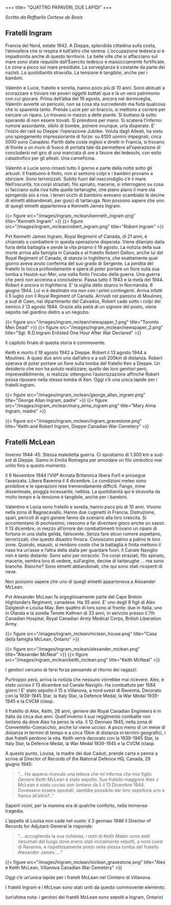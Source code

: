 +++
title= "QUATTRO PAPAVERI, DUE LAPIDI"
+++

*Scritto da Raffaella Cortese de Bosis*


## Fratelli Ingram

Francia del Nord, estate 1942. A Dieppe, splendida cittadina sulla costa, l’atmosfera che si respira è tutt’altro che serena. L’occupazione tedesca si è impadronita anche di questo territorio. Le belle ville che si affacciano sul mare sono state requisite dall’Esercito tedesco e massicciamente fortificate.  Le zone a picco sul mare presidiate. La sorveglianza è costante da parte dei nazisti. La quotidianità stravolta.  La tensione è tangibile, anche per i bambini. 

Valentin e Lucie,  fratello e sorella, hanno poco più di 10 anni. Sono abituati a scorazzare e trovare nei poveri oggetti buttati qua e là un vero patrimonio con cui giocare. Prima dell’alba del 19 agosto, ancora nel dormiveglia, Valentin avverte un pericolo, non sa cosa sta succedendo ma fiuta qualcosa che lo spaventa tanto. Prende Lucie per un braccio, si mettono a correre per cercare un riparo. Lo trovano in mezzo a delle piante. Si buttano là sotto sperando di non essere trovati.  Si prendono per mano. Si scatena l’inferno: rumore assordante, sibilo di bombe, polvere ovunque, urla disperate. E’ l’inizio del raid su Dieppe: l’operazione Jubilee. Voluta dagli Alleati, ha visto uno spiegamento impressionante di forze: su 6100 uomini impegnati, circa 5000 sono Canadesi. Partiti dalle coste inglesi e diretti in Francia, si trovano  di fronte a un muro di fuoco di portata tale da permettere all’operazione di concludersi nel giro di una manciata di ore a favore dei tedeschi,  con esito catastrofico per gli alleati. Una carneficina.

Valentin  e Lucie sono rimasti tutto il giorno e parte della notte sotto gli arbusti. Il frastuono è finito, non si sentono colpi e i bambini provano a sbirciare. Sono terrorizzati. Subito fuori dal nascondiglio c’è il mare. Nell’oscurità, tra corpi  straziati, filo spinato, macerie, si interrogano su cosa ci facciano sulla riva tutte quelle tartarughe, che piano piano  il mare sta spingendo più a riva.  I teneri occhi di bambino avevano scambiato le decine  di elmetti abbandonati,  per gusci di tartaruga.  Non possono sapere che uno di quegli elmetti apparteneva a Kenneth James Ingram.

{{< figure src="/images/ingram_mclean/kenneth_ingram.png" title="Kenneth Ingram" >}} {{< figure src="/images/ingram_mclean/robert_ingram.png" title="Robert Ingram" >}}


Pvt Kenneth James Ingram, Royal Regiment of Canada, di 21 anni, è chiamato a combattere in questa operazione disperata. Viene dilaniato dalla furia della battaglia e perde la vita proprio il 19 agosto. La notizia della sua morte arriva alla famiglia in Canada e al fratello Robert Dalton, anche lui del Royal Regiment of Canada, di stanza in Inghilterra, che esattamente quel giorno aveva avuto conferma del suo grado di Sergente. La perdita del fratello lo tocca profondamente e spera di poter portare un fiore sulla sua tomba a Hautot-sur-Mer, una volta finito l’incubo della guerra.  Una guerra che però non accenna a concludersi.  Passa tutto il 1943 e la metà del 1944. Robert è ancora in Inghilterra. E’ la vigilia dello sbarco in Normandia. 6 giugno 1944. Lui vi  è destinato  ma non con i primi contingenti. Arriva infatti il 5 luglio con il Royal Regiment of Canada.  Arrivati nel paesino di Moulines, a sud di Caen, nel dipartimento del Calvados, Robert cade sotto i colpi del nemico il 13 agosto 1944. Grazie alla pietà di un signore del posto, viene sepolto nel  giardino dietro a un negozio. 


{{< figure src="/images/ingram_mclean/newspaper_1.png" title="Toronto Men Dead" >}} {{< figure src="/images/ingram_mclean/newspaper_2.png" title="Sgt. R.D.Ingram Enlisted One Hour After War Declared" >}}


Il capitolo finale di questa storia è commovente.

Keith è morto il 19 agosto 1942 a Dieppe. Robert il 13 agosto 1944 a Moulines. A quasi due anni uno dall’altro e a soli 200km di distanza. Robert sperava di poter portare un fiore sulla tomba del fratello Ken a Dieppe. Un desiderio che non ha potuto realizzare; quello dei loro genitori però, imprevedibilmente,  si realizza: ottengono l’autorizzazione affinché Robert possa riposare nella stessa tomba di Ken. Oggi c’è una unica lapide per i fratelli Ingram.

{{< figure src="/images/ingram_mclean/george_allan_ingram.png" title="George Allan Ingram, padre" >}} {{< figure src="/images/ingram_mclean/mary_alma_ingram.png" title="Mary Alma Ingram, madre" >}}

{{< figure src="/images/ingram_mclean/ingram_gravestone.png" title="Keith and Robert Ingram, Dieppe Canadian War Cemetery" >}}



## Fratelli McLean
Inverno 1944-45.  Stessa maledetta guerra. Ci spostiamo di 1.300 km a sud-est di Dieppe. Siamo in Emilia Romagna per annodare un filo simbolico mai unito fino a questo momento.

Il 9 Novembre 1944  l’VIIIª Armata Britannica libera Forlì e prosegue l’avanzata. Libera Ravenna il 4 dicembre. Le condizioni meteo sono proibitive e le operazioni rese tremendamente difficili. Fango, mine disseminate, pioggia incessante, nebbia. La quotidianità qui è stravolta da molto tempo e la tensione è tangibile, anche per i bambini.

Valentino e Lucia sono fratello e sorella, hanno poco più di 10 anni. Vivono nella zona di Bagnacavallo. Hanno due cuginetti in Francia.  Distruzione, spari, pericoli di ogni genere fanno da scenario alla loro crescita. Si accontentano di pochissimo, riescono a far diventare gioco anche un sasso. Il 13 dicembre, in mezzo all’orrore dei combattimenti trovano un riparo di fortuna in una stalla gelida,  fatiscente. Senza fare alcun rumore aspettano, terrorizzati, che questo disastro finisca. Conoscono palmo a palmo le loro zone. Quando, esausti, si rendono conto che la battaglia è finita mettono il naso tra un’asse e l’altra della stalla per guardare fuori. Il  Canale Naviglio non è tanto distante. Sono salvi per miracolo. Tra corpi  straziati, filo spinato, macerie, sembra loro di vedere, sull’argine, decine di  tartarughe … ma sono bianche. Bianche?  Sono elmetti abbandonati, che qui sono stati ricoperti di neve. 

Non possono sapere che uno di quegli elmetti apparteneva a Alexander McLean.

Pvt Alexander McLean fa orgogliosamente parte del Cape Breton Highlanders Regiment, canadese. Ha 35 anni.  E’  uno degli 8 figli di Alex Dalgleish e Louisa May.  Ben quattro di loro sono al fronte: due in Italia, uno in Olanda e la sorella Tenete Kathren di 33 anni, in servizio presso il  7th Canadian Hospital, Royal Canadian Army Medical Corps, British Liberation Army. 

{{< figure src="/images/ingram_mclean/mclean_house.png" title="Casa della famiglia McLean, Ontario" >}}

{{< figure src="/images/ingram_mclean/alexander_mclean.png" title="Alexander McNeal" >}} {{< figure src="/images/ingram_mclean/keith_mclean.png" title="Keith McNeal" >}}


I genitori cercano di farsi forza pensando al ritorno dei ragazzi. 

Purtroppo però, arriva la notizia che nessuno vorrebbe mai ricevere:  Alex,  è stato ucciso il 13 dicembre sul Canale Naviglio. Ha combattuto per 1584 giorni !  E’ stato sepolto il 15 a Villanova, a nord ovest di Ravenna. Decorato con la 1939-1945 Star, la Italy Star,  la Defence Medal,  la War Medal 1939-1945 e la CVCM /clasp.

Il fratello di Alex, Keith, 26 anni, geniere dei Royal Canadian Engineers è in Italia da circa  due anni. Quell’inverno il suo reggimento combatte non lontano da dove Alex ha perso la vita. Il 12 Gennaio 1945, nella zona di  Conventello-Comacchio,  anche lui viene ucciso. A poco meno di un mese di distanza in termini di tempo e a circa 15km di distanza in termini geografici, i due fratelli perdono la vita. Keith verrà decorato con la 1939-1945 Star, la Italy Star,  la Defence Medal,  la War Medal 1939-1945 e la CVCM /clasp.

A questo punto, Louisa, la madre dei due Caduti, prende carta e penna a scrive al Director of Records of the National Defence HQ, Canada,  29 giugno 1945:

> “… Ho appena ricevuto una lettera che mi informa che mio figlio Geniere Keith McLean è stato sepolto. Suo fratello maggiore Alex J McLean è stato ucciso non lontano da lì il 13 Dicembre 1944. Dovessero essere spostati, sarebbe possibile dar loro sepoltura uno a fianco all’altro?..”

Saperli vicini, per la mamma era di qualche conforto, nella immense tragedia. 

L’appello di Louisa non cade nel vuoto: il 3 gennaio 1946 il Director of Records for Adjutant-General le risponde:

> “… accogliendo la sua richiesta, i resti di Keith Mabin sono stati riesumati dal luogo dove erano stati inizialmente sepolti, a nord ovest di Ravenna, e rispettosamente posto nella stessa tomba del fratello Alexander James…..”

{{< figure src="/images/ingram_mclean/mclean_gravestone.png" title="Alex e Keith McLean, Villanova Canadian War Cemetery" >}}

Oggi c’è un’unica lapide per i fratelli McLean nel Cimitero di Villanova. 

I fratelli Ingram e i McLean sono stati uniti da questo commovente elemento. 

(un’ultima nota:  i genitori dei fratelli McLean sono sepolti a Ingram, Ontario)




